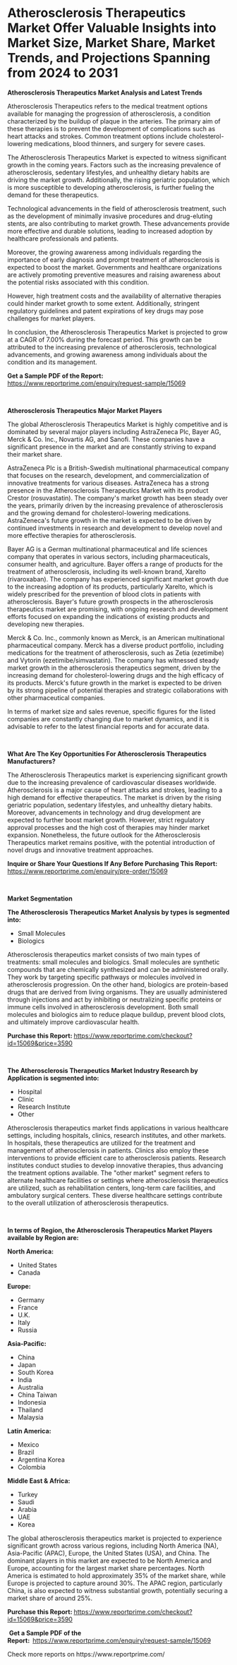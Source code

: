 <p><h1>Atherosclerosis Therapeutics Market Offer Valuable Insights into Market Size, Market Share, Market Trends, and Projections Spanning from 2024 to 2031</h1></p><p><strong>Atherosclerosis Therapeutics Market Analysis and Latest Trends</strong></p>
<p><p>Atherosclerosis Therapeutics refers to the medical treatment options available for managing the progression of atherosclerosis, a condition characterized by the buildup of plaque in the arteries. The primary aim of these therapies is to prevent the development of complications such as heart attacks and strokes. Common treatment options include cholesterol-lowering medications, blood thinners, and surgery for severe cases.</p><p>The Atherosclerosis Therapeutics Market is expected to witness significant growth in the coming years. Factors such as the increasing prevalence of atherosclerosis, sedentary lifestyles, and unhealthy dietary habits are driving the market growth. Additionally, the rising geriatric population, which is more susceptible to developing atherosclerosis, is further fueling the demand for these therapeutics.</p><p>Technological advancements in the field of atherosclerosis treatment, such as the development of minimally invasive procedures and drug-eluting stents, are also contributing to market growth. These advancements provide more effective and durable solutions, leading to increased adoption by healthcare professionals and patients.</p><p>Moreover, the growing awareness among individuals regarding the importance of early diagnosis and prompt treatment of atherosclerosis is expected to boost the market. Governments and healthcare organizations are actively promoting preventive measures and raising awareness about the potential risks associated with this condition.</p><p>However, high treatment costs and the availability of alternative therapies could hinder market growth to some extent. Additionally, stringent regulatory guidelines and patent expirations of key drugs may pose challenges for market players.</p><p>In conclusion, the Atherosclerosis Therapeutics Market is projected to grow at a CAGR of 7.00% during the forecast period. This growth can be attributed to the increasing prevalence of atherosclerosis, technological advancements, and growing awareness among individuals about the condition and its management.</p></p>
<p><strong>Get a Sample PDF of the Report:&nbsp;</strong> <a href="https://www.reportprime.com/enquiry/request-sample/15069">https://www.reportprime.com/enquiry/request-sample/15069</a></p>
<p>&nbsp;</p>
<p><strong>Atherosclerosis Therapeutics Major Market Players</strong></p>
<p><p>The global Atherosclerosis Therapeutics Market is highly competitive and is dominated by several major players including AstraZeneca Plc, Bayer AG, Merck & Co. Inc., Novartis AG, and Sanofi. These companies have a significant presence in the market and are constantly striving to expand their market share.</p><p>AstraZeneca Plc is a British-Swedish multinational pharmaceutical company that focuses on the research, development, and commercialization of innovative treatments for various diseases. AstraZeneca has a strong presence in the Atherosclerosis Therapeutics Market with its product Crestor (rosuvastatin). The company's market growth has been steady over the years, primarily driven by the increasing prevalence of atherosclerosis and the growing demand for cholesterol-lowering medications. AstraZeneca's future growth in the market is expected to be driven by continued investments in research and development to develop novel and more effective therapies for atherosclerosis.</p><p>Bayer AG is a German multinational pharmaceutical and life sciences company that operates in various sectors, including pharmaceuticals, consumer health, and agriculture. Bayer offers a range of products for the treatment of atherosclerosis, including its well-known brand, Xarelto (rivaroxaban). The company has experienced significant market growth due to the increasing adoption of its products, particularly Xarelto, which is widely prescribed for the prevention of blood clots in patients with atherosclerosis. Bayer's future growth prospects in the atherosclerosis therapeutics market are promising, with ongoing research and development efforts focused on expanding the indications of existing products and developing new therapies.</p><p>Merck & Co. Inc., commonly known as Merck, is an American multinational pharmaceutical company. Merck has a diverse product portfolio, including medications for the treatment of atherosclerosis, such as Zetia (ezetimibe) and Vytorin (ezetimibe/simvastatin). The company has witnessed steady market growth in the atherosclerosis therapeutics segment, driven by the increasing demand for cholesterol-lowering drugs and the high efficacy of its products. Merck's future growth in the market is expected to be driven by its strong pipeline of potential therapies and strategic collaborations with other pharmaceutical companies.</p><p>In terms of market size and sales revenue, specific figures for the listed companies are constantly changing due to market dynamics, and it is advisable to refer to the latest financial reports and  for accurate data.</p></p>
<p>&nbsp;</p>
<p><strong>What Are The Key Opportunities For Atherosclerosis Therapeutics Manufacturers?</strong></p>
<p><p>The Atherosclerosis Therapeutics market is experiencing significant growth due to the increasing prevalence of cardiovascular diseases worldwide. Atherosclerosis is a major cause of heart attacks and strokes, leading to a high demand for effective therapeutics. The market is driven by the rising geriatric population, sedentary lifestyles, and unhealthy dietary habits. Moreover, advancements in technology and drug development are expected to further boost market growth. However, strict regulatory approval processes and the high cost of therapies may hinder market expansion. Nonetheless, the future outlook for the Atherosclerosis Therapeutics market remains positive, with the potential introduction of novel drugs and innovative treatment approaches.</p></p>
<p><strong>Inquire or Share Your Questions If Any Before Purchasing This Report:</strong> <a href="https://www.reportprime.com/enquiry/pre-order/15069">https://www.reportprime.com/enquiry/pre-order/15069</a></p>
<p>&nbsp;</p>
<p><strong>Market Segmentation</strong></p>
<p><strong>The Atherosclerosis Therapeutics Market Analysis by types is segmented into:</strong></p>
<p><ul><li>Small Molecules</li><li>Biologics</li></ul></p>
<p><p>Atherosclerosis therapeutics market consists of two main types of treatments: small molecules and biologics. Small molecules are synthetic compounds that are chemically synthesized and can be administered orally. They work by targeting specific pathways or molecules involved in atherosclerosis progression. On the other hand, biologics are protein-based drugs that are derived from living organisms. They are usually administered through injections and act by inhibiting or neutralizing specific proteins or immune cells involved in atherosclerosis development. Both small molecules and biologics aim to reduce plaque buildup, prevent blood clots, and ultimately improve cardiovascular health.</p></p>
<p><strong>Purchase this Report:&nbsp;</strong><a href="https://www.reportprime.com/checkout?id=15069&price=3590">https://www.reportprime.com/checkout?id=15069&price=3590</a></p>
<p>&nbsp;</p>
<p><strong>The Atherosclerosis Therapeutics Market Industry Research by Application is segmented into:</strong></p>
<p><ul><li>Hospital</li><li>Clinic</li><li>Research Institute</li><li>Other</li></ul></p>
<p><p>Atherosclerosis therapeutics market finds applications in various healthcare settings, including hospitals, clinics, research institutes, and other markets. In hospitals, these therapeutics are utilized for the treatment and management of atherosclerosis in patients. Clinics also employ these interventions to provide efficient care to atherosclerosis patients. Research institutes conduct studies to develop innovative therapies, thus advancing the treatment options available. The "other market" segment refers to alternate healthcare facilities or settings where atherosclerosis therapeutics are utilized, such as rehabilitation centers, long-term care facilities, and ambulatory surgical centers. These diverse healthcare settings contribute to the overall utilization of atherosclerosis therapeutics.</p></p>
<p>&nbsp;</p>
<p><strong>In terms of Region, the Atherosclerosis Therapeutics Market Players available by Region are:</strong></p>
<p>
    <p> <strong> North America: </strong>
        <ul>
            <li>United States</li>
            <li>Canada</li>
        </ul>
        </p> 
    <p> <strong> Europe: </strong>
        <ul>
            <li>Germany</li>
            <li>France</li>
            <li>U.K.</li>
            <li>Italy</li>
            <li>Russia</li>
        </ul>
        </p> 
    <p> <strong> Asia-Pacific: </strong>
        <ul>
            <li>China</li>
            <li>Japan</li>
            <li>South Korea</li>
            <li>India</li>
            <li>Australia</li>
            <li>China Taiwan</li>
            <li>Indonesia</li>
            <li>Thailand</li>
            <li>Malaysia</li>
        </ul>
        </p> 
    <p> <strong> Latin America: </strong>
        <ul>
            <li>Mexico</li>
            <li>Brazil</li>
            <li>Argentina Korea</li>
            <li>Colombia</li>
        </ul>
        </p> 
    <p> <strong> Middle East & Africa: </strong>
        <ul>
            <li>Turkey</li>
            <li>Saudi</li>
            <li>Arabia</li>
            <li>UAE</li>
            <li>Korea</li>
        </ul>
    </p>
    </p>
<p><p>The global atherosclerosis therapeutics market is projected to experience significant growth across various regions, including North America (NA), Asia-Pacific (APAC), Europe, the United States (USA), and China. The dominant players in this market are expected to be North America and Europe, accounting for the largest market share percentages. North America is estimated to hold approximately 35% of the market share, while Europe is projected to capture around 30%. The APAC region, particularly China, is also expected to witness substantial growth, potentially securing a market share of around 25%.</p></p>
<p><strong>Purchase this Report: </strong><a href="https://www.reportprime.com/checkout?id=15069&price=3590">https://www.reportprime.com/checkout?id=15069&price=3590</a></p>
<p>&nbsp;<strong>Get a Sample PDF of the Report:&nbsp;&nbsp;</strong><a href="https://www.reportprime.com/enquiry/request-sample/15069">https://www.reportprime.com/enquiry/request-sample/15069</a></p>
<p><strong></strong></p>
<p>Check more reports on https://www.reportprime.com/</p>